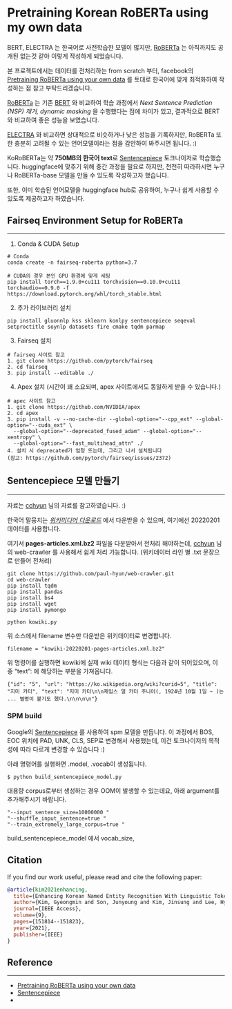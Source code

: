 # Pretraining Korean RoBERTa using my own data

BERT, ELECTRA 는 한국어로 사전학습한 모델이 많지만, [RoBERTa](https://arxiv.org/pdf/1907.11692.pdf) 는 아직까지도 공개된 없는것 같아 이렇게 작성하게 되었습니다. 

본 프로젝트에서는 데이터를 전처리하는 from scratch 부터, facebook의 [Pretraining RoBERTa using your own data](https://github.com/facebookresearch/fairseq/blob/main/examples/roberta/README.pretraining.md) 를 토대로 한국어에 맞게 최적화하여 작성하는 점 참고 부탁드리겠습니다.

[RoBERTa](https://arxiv.org/pdf/1907.11692.pdf) 는 기존 [BERT](https://aclanthology.org/N19-1423.pdf) 와 비교하여 학습 과정에서 _Next Sentence Prediction (NSP) 제거, dynamic masking_ 을 수행했다는 점에 차이가 있고, 결과적으로 BERT 와 비교하여 좋은 성능을 보였습니다.

[ELECTRA](https://arxiv.org/pdf/2003.10555.pdf) 와 비교하면 상대적으로 비슷하거나 낮은 성능을 기록하지만, RoBERTa 또한 충분히 고려될 수 있는 언어모델이라는 점을 감안하여 봐주시면 됩니다. :)

KoRoBERTa는 약 **750MB의 한국어 text**로 [Sentencepiece](https://github.com/google/sentencepiece) 토크나이저로 학습했습니다. huggingface에 맞추기 위해 중간 과정을 필요로 하지만, 천천히 따라하시면 누구나 RoBERTa-base 모델을 만들 수 있도록 작성하고자 했습니다.

또한, 이미 학습된 언어모델을 huggingface hub로 공유하여, 누구나 쉽게 사용할 수 있도록 제공하고자 하였습니다.



## Fairseq Environment Setup for RoBERTa

---
1. Conda & CUDA Setup
```
# Conda
conda create -n fairseq-roberta python=3.7

# CUDA의 경우 본인 GPU 환경에 맞게 세팅
pip install torch==1.9.0+cu111 torchvision==0.10.0+cu111 torchaudio==0.9.0 -f https://download.pytorch.org/whl/torch_stable.html
```

2. 추가 라이브러리 설치
```
pip install gluonnlp kss sklearn konlpy sentencepiece seqeval setproctitle soynlp datasets fire cmake tqdm parmap
```

3. Fairseq 설치
```
# fairseq 사이트 참고
1. git clone https://github.com/pytorch/fairseq
2. cd fairseq
3. pip install --editable ./
```

4. Apex 설치 (시간이 꽤 소요되며, apex 사이트에서도 동일하게 받을 수 있습니다.)
```
# apec 사이트 참고
1. git clone https://github.com/NVIDIA/apex
2. cd apex
3. pip install -v --no-cache-dir --global-option="--cpp_ext" --global-option="--cuda_ext" \
  --global-option="--deprecated_fused_adam" --global-option="--xentropy" \
  --global-option="--fast_multihead_attn" ./
4. 설치 시 deprecated가 엄청 뜨는데, 그리고 나서 설치됩니다  
(참고: https://github.com/pytorch/fairseq/issues/2372)
```


## Sentencepiece 모델 만들기

---

자료는 [cchyun](https://paul-hyun.github.io/vocab-with-sentencepiece/) 님의 자료를 참고하였습니다. :)

한국어 말뭉치는 _[위키미디어 다운로드](https://dumps.wikimedia.org/kowiki/)_ 에서 다운받을 수 있으며, 여기에선 20220201 데이터를 사용합니다.

여기서 **pages-articles.xml.bz2** 파일을 다운받아서 전처리 해야하는데, [cchyun](https://paul-hyun.github.io/about) 님의 web-crawler 를 사용해서 쉽게 처리 가능합니다. (위키데이터 라인 별 .txt 문장으로 만들어 전처리)

```
git clone https://github.com/paul-hyun/web-crawler.git
cd web-crawler
pip install tqdm
pip install pandas
pip install bs4
pip install wget
pip install pymongo

python kowiki.py
```

위 소스에서 filename 변수만 다운받은 위키데이터로 변경합니다.
```
filename = "kowiki-20220201-pages-articles.xml.bz2"
```

위 명령어를 실행하면 kowiki에 실제 wiki 데이터 형식는 다음과 같이 되어있으며, 이 중 “text”: 에 해당하는 부분을 가져옵니다.
```
{"id": "5", "url": "https://ko.wikipedia.org/wiki?curid=5", "title": "지미 카터", "text": "지미 카터\n\n제임스 얼 카터 주니어(, 1924년 10월 1일 ~ )는 ... 별명이 붙기도 했다.\n\n\n\n"}
```

### SPM build

Google의 [Sentencepiece](https://github.com/google/sentencepiece) 를 사용하여 spm 모델을 만듭니다. 이 과정에서 BOS, EOC 위치에 PAD, UNK, CLS, SEP로 변경해서 사용했는데, 이건 토크나이저의 목적성에 따라 다르게 변경할 수 있습니다 :)


아래 명령어를 실행하면 .model, .vocab이 생성됩니다.

```
$ python build_sentencepiece_model.py
```


대용량 corpus로부터 생성하는 경우 OOM이 발생할 수 있는데요, 아래 argument를 추가해주시기 바랍니다.

```
"--input_sentence_size=10000000 "
"--shuffle_input_sentence=true "
"--train_extremely_large_corpus=true "
```


build_sentencepiece_model 에서 vocab_size,



## Citation

If you find our work useful, please read and cite the following paper:

```bibtex
@article{kim2021enhancing,
  title={Enhancing Korean Named Entity Recognition With Linguistic Tokenization Strategies},
  author={Kim, Gyeongmin and Son, Junyoung and Kim, Jinsung and Lee, Hyunhee and Lim, Heuiseok},
  journal={IEEE Access},
  volume={9},
  pages={151814--151823},
  year={2021},
  publisher={IEEE}
}
```

## Reference

--- 
- [Pretraining RoBERTa using your own data](https://github.com/facebookresearch/fairseq/blob/main/examples/roberta/README.pretraining.md)
- [Sentencepiece](https://github.com/google/sentencepiece)
- 
